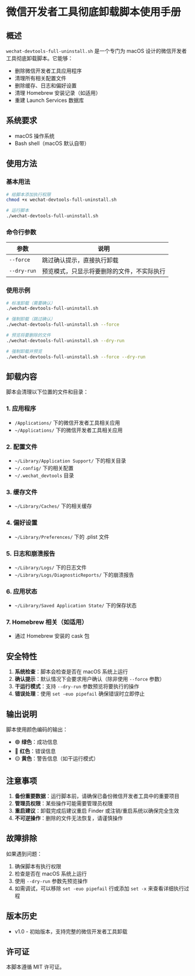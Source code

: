 # 微信开发者工具彻底卸载脚本使用手册

## 概述

`wechat-devtools-full-uninstall.sh` 是一个专门为 macOS 设计的微信开发者工具彻底卸载脚本。它能够：

- 删除微信开发者工具应用程序
- 清理所有相关配置文件
- 删除缓存、日志和偏好设置
- 清理 Homebrew 安装记录（如适用）
- 重建 Launch Services 数据库

## 系统要求

- macOS 操作系统
- Bash shell（macOS 默认自带）

## 使用方法

### 基本用法

```bash
# 给脚本添加执行权限
chmod +x wechat-devtools-full-uninstall.sh

# 运行脚本
./wechat-devtools-full-uninstall.sh
```

### 命令行参数

| 参数 | 说明 |
|------|------|
| `--force` | 跳过确认提示，直接执行卸载 |
| `--dry-run` | 预览模式，只显示将要删除的文件，不实际执行 |

### 使用示例

```bash
# 标准卸载（需要确认）
./wechat-devtools-full-uninstall.sh

# 强制卸载（跳过确认）
./wechat-devtools-full-uninstall.sh --force

# 预览将要删除的文件
./wechat-devtools-full-uninstall.sh --dry-run

# 强制卸载并预览
./wechat-devtools-full-uninstall.sh --force --dry-run
```

## 卸载内容

脚本会清理以下位置的文件和目录：

### 1. 应用程序
- `/Applications/` 下的微信开发者工具相关应用
- `~/Applications/` 下的微信开发者工具相关应用

### 2. 配置文件
- `~/Library/Application Support/` 下的相关目录
- `~/.config/` 下的相关配置
- `~/.wechat_devtools` 目录

### 3. 缓存文件
- `~/Library/Caches/` 下的相关缓存

### 4. 偏好设置
- `~/Library/Preferences/` 下的 .plist 文件

### 5. 日志和崩溃报告
- `~/Library/Logs/` 下的日志文件
- `~/Library/Logs/DiagnosticReports/` 下的崩溃报告

### 6. 应用状态
- `~/Library/Saved Application State/` 下的保存状态

### 7. Homebrew 相关（如适用）
- 通过 Homebrew 安装的 cask 包

## 安全特性

1. **系统检查**：脚本会检查是否在 macOS 系统上运行
2. **确认提示**：默认情况下会要求用户确认（除非使用 `--force` 参数）
3. **干运行模式**：支持 `--dry-run` 参数预览将要执行的操作
4. **错误处理**：使用 `set -euo pipefail` 确保错误时立即停止

## 输出说明

脚本使用颜色编码的输出：

- 🟢 **绿色**：成功信息
- 🔴 **红色**：错误信息
- 🟡 **黄色**：警告信息（如干运行模式）

## 注意事项

1. **备份重要数据**：运行脚本前，请确保已备份微信开发者工具中的重要项目
2. **管理员权限**：某些操作可能需要管理员权限
3. **重启建议**：卸载完成后建议重启 Finder 或注销/重启系统以确保完全生效
4. **不可逆操作**：删除的文件无法恢复，请谨慎操作

## 故障排除

如果遇到问题：

1. 确保脚本有执行权限
2. 检查是否在 macOS 系统上运行
3. 使用 `--dry-run` 参数先预览操作
4. 如需调试，可以移除 `set -euo pipefail` 行或添加 `set -x` 来查看详细执行过程

## 版本历史

- v1.0 - 初始版本，支持完整的微信开发者工具卸载

## 许可证

本脚本遵循 MIT 许可证。